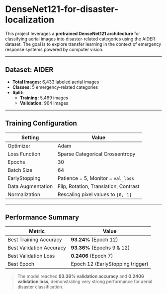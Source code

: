 # DenseNet121-for-disaster-localization

This project leverages a **pretrained DenseNet121 architecture** for classifying aerial images into disaster-related categories using the AIDER dataset. The goal is to explore transfer learning in the context of emergency response systems powered by computer vision.

---

## Dataset: AIDER

- **Total Images:** 6,433 labeled aerial images  
- **Classes:** 5 emergency-related categories  
- **Split:**
  - **Training:** 5,469 images
  - **Validation:** 964 images

---

## Training Configuration

| Setting           | Value                            |
|------------------|----------------------------------|
| Optimizer        | Adam                             |
| Loss Function    | Sparse Categorical Crossentropy  |
| Epochs           | 30                               |
| Batch Size       | 64                               |
| EarlyStopping    | Patience = 5, Monitor = `val_loss` |
| Data Augmentation| Flip, Rotation, Translation, Contrast |
| Normalization    | Rescaling pixel values to `[0, 1]` |

---

## Performance Summary

| Metric                     | Value         |
|----------------------------|---------------|
| Best Training Accuracy   | **93.24%** (Epoch 12) |
| Best Validation Accuracy | **93.36%** (Epochs 9 & 12) |
| Best Validation Loss     | **0.2406** (Epoch 7) |
| Best Epoch               | Epoch 12 (EarlyStopping trigger)

> The model reached **93.36% validation accuracy** and **0.2406 validation loss**, demonstrating very strong performance for aerial disaster classification.

